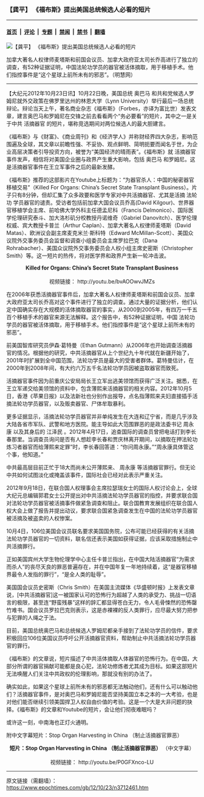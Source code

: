 ### 【龚平】 《福布斯》提出美国总统候选人必看的短片

---

#### [首页](../../../..?n3712461) &nbsp;|&nbsp; [评论](../../../../../epoch-comment?n3712461) &nbsp;|&nbsp; [专题](../../../../../epoch-special?n3712461) &nbsp;|&nbsp; [禁闻](../../../../../epoch-news?n3712461) &nbsp;|&nbsp; [禁书](../../../../../books?n3712461) &nbsp;|&nbsp; [翻墙](https://github.com/gfw-breaker/nogfw/blob/master/README.md?n3712461)


<div><img alt="【龚平】 《福布斯》提出美国总统候选人必看的短片" class="attachment-djy_600_400 size-djy_600_400 wp-post-image" src="https://i.epochtimes.com/assets/uploads/2012/10/1210230853061497-480x400.jpg"/>
<div class="caption">
 <p>
  加拿大著名人权律师麦塔斯和前国会议员、加拿大政府亚太司长乔高进行了独立的调查，有52种证据证明，中国法轮功学员的器官被活体摘取，用于移植手术。他们指控事件是“这个星球上前所未有的邪恶”。（明慧网）
 </p>
</div></div><hr/><div class="post_content" id="artbody" itemprop="articleBody">
 <!-- article content begin -->
 <p>
  【大纪元2012年10月23日讯】10月22日晚，美国总统
  <ok href="https://www.epochtimes.com/gb/tag/%E5%A5%A5%E5%B7%B4%E9%A9%AC.html">
   奥巴马
  </ok>
  和共和党候选人罗姆尼就外交政策在佛罗里达州的林恩大学（Lynn University）举行最后一场总统辩论。辩论当天上午，著名商业杂志《福布斯》（Forbes，亦译为富比世）发表文章，建言奥巴马和罗姆尼在交锋之前去看看两个“务必要看”的短片，其中之一是关于中共
  <ok href="https://www.epochtimes.com/gb/tag/%E6%B4%BB%E6%91%98%E5%99%A8%E5%AE%98.html">
   活摘器官
  </ok>
  的短片，堪称竞选期间对两位候选人的最大胆建言。
 </p>
 <p>
  《福布斯》与《财富》、《商业周刊》和《经济学人》并称财经界四大杂志，影响范围遍及全球，其文章以前瞻性强、不妥协、观点鲜明、简明扼要而闻名于世，为企业高层决策者引导投资方向，被誉为“美国经济的晴雨表”。《福布斯》就
  <ok href="https://www.epochtimes.com/gb/tag/%E6%B4%BB%E6%91%98%E5%99%A8%E5%AE%98.html">
   活摘器官
  </ok>
  事件发声，相信将对美国企业圈与政界产生重大影响，包括
  <ok href="https://www.epochtimes.com/gb/tag/%E5%A5%A5%E5%B7%B4%E9%A9%AC.html">
   奥巴马
  </ok>
  和罗姆尼。这是活摘器官事件在王立军事件之后的最新发酵。
 </p>
 <p>
  《福布斯》推荐的这部影片在Youtube上标题为：“为器官杀人：中国的秘密器官移植交易”（Killed For Organs: China’s Secret State Transplant Business）。片子只有8分钟，但却汇集了众多政要和医学专家对中共活摘器官、尤其是活摘
  <ok href="https://www.epochtimes.com/gb/tag/%E6%B3%95%E8%BD%AE%E5%8A%9F.html">
   法轮功
  </ok>
  学员器官的谴责。受访者包括前加拿大国会议员乔高(David Kilgour)、世界器官移植学会主席、前哈佛大学外科主任德孟尼科（Francis Delmonico）、国际医学伦理研究泰斗、加大洛杉矶分校教授丹诺维奇（Gabriel Danovitch）、医学伦理权威、宾大教授卡普兰（Arthur Caplan）、加拿大著名人权律师麦塔斯（David Matas）、欧洲议会副主席麦克米兰‧斯科特（Edward McMillan-Scott）、美国众议院外交事务委员会监督和调查小组委员会主席罗拉巴克（Dana Rohrabacher）、美国众议院外交事务委员会人权小组主席史密斯（Christopher Smith）等。这一短片的热传，将对医学界和政界产生新一轮冲击波。
 </p>
 <p>
  <center>
   <b>
    Killed for Organs: China’s Secret State Transplant Business
   </b>
   <br/>
   <br/>
   视频链接：
   <ok href="http://youtu.be/bvAOOwvJMZs">
    http://youtu.be/bvAOOwvJMZs
   </ok>
  </center>
 </p>
 <p>
  在2006年获悉活摘器官事件后，加拿大著名人权律师麦塔斯和前国会议员、加拿大政府亚太司长乔高对这个事件进行了独立的调查。通过大量的证据分析，他们认定中国确实存在大规模的活体摘取器官的事实，从2000到2005年，有四万一千五百个移植手术的器官来源无法解释。这个报告中，有52种证据证明，中国
  <ok href="https://www.epochtimes.com/gb/tag/%E6%B3%95%E8%BD%AE%E5%8A%9F.html">
   法轮功
  </ok>
  学员的器官被活体摘取，用于移植手术。他们指控事件是“这个星球上前所未有的邪恶”。
 </p>
 <p>
  前美国智库研究员伊森‧葛特曼（Ethan Gutmann）从2006年也开始调查活摘器官的情况。根据他的研究，中共活摘器官从上个世纪九十年代就在新疆开始了，2001年时扩展到全中国范围，法轮功学员是最大的受害者群体。葛特曼估计，在2000年到2008年间，有大约六万五千名法轮功学员因被盗取器官而致死。
 </p>
 <p>
  活摘器官事件因为前重庆公安局局长王立军出逃美领馆而获得广泛关注。据悉，在王立军递交给美领馆的资料中，包含薄熙来活摘器官的相关内容。2012年10月5日，香港《苹果日报》以及法新社也分别作出报导，点名指薄熙来夫妇直接插手活摘法轮功学员器官，以及贩卖器官、尸体牟取暴利。
 </p>
 <p>
  更多证据显示，活摘法轮功学员器官并非单纯发生在大连和辽宁省，而是几乎涉及大陆各省市军队、武警和地方医院。能主导如此大范围罪恶的是政法委书记
  <ok href="https://www.epochtimes.com/gb/tag/%E5%91%A8%E6%B0%B8%E5%BA%B7.html">
   周永康
  </ok>
  以及其身后的
  <ok href="https://www.epochtimes.com/gb/tag/%E6%B1%9F%E6%B3%BD%E6%B0%91.html">
   江泽民
  </ok>
  。2012年4月17日，追查国际的调查员曾把电话打到李长春那里。当调查员询问是否有人想趁李长春和贾庆林离开期间，以摘取在押法轮功炼习者器官而给薄熙来定罪”时，李长春回答道：“你问周永康。”“周永康具体管这个事，他知道。”
 </p>
 <p>
  中共最高层目前正忙于18大而尚未公开薄熙来、
  <ok href="https://www.epochtimes.com/gb/tag/%E5%91%A8%E6%B0%B8%E5%BA%B7.html">
   周永康
  </ok>
  等活摘器官罪行。但无论中共如何试图淡化或掩盖该事件，国际社会已经对此表示严重关注。
 </p>
 <p>
  2012年9月18日，在联合国人权理事会主席拉瑟瑞女士的国际人权讨论会上，全球大纪元总编辑郭君女士公开提出对中共活摘法轮功学员器官的指控，并要求联合国对法轮功学员器官被活摘事件做紧急调查和阻止。联合国教育发展组织在联合国人权大会上做了报告并提出动议，要求联合国紧急调查发生在中国的法轮功学员器官被活摘及被盗卖的人权惨案。
 </p>
 <p>
  10月4日，106位美国会议员联名要求美国国务院，公布可能已经获得的有关活摘法轮功学员器官的一切资料，联名信还表示美国如获得证据，应该采取措施制止中共活摘罪行。
 </p>
 <p>
  正如美国宾州大学生物伦理学中心主任卡普兰指出，在中国大陆活摘器官“为需求而杀人”的丧尽天良的罪恶普遍存在，并在中国年复一年地持续着，这“是器官移植界最令人发指的罪行”，“是全人类的耻辱”。
 </p>
 <p>
  美国国会议员史密斯（Chris Smith）在美国主流媒体《华盛顿时报》上发表文章说，[中共活摘器官]这一被国家认可的恐怖行为超越了人类的承受力、挑战一切语言的极限，甚至连“野蛮残暴”这样的辞汇都显得苍白无力，令人毛骨悚然的恐怖罄竹难书。国会议员罗拉巴克则表示，这是赤裸裸的反人类罪行，应尽最大努力把参与犯罪的人绳之于法。
 </p>
 <p>
  目前，美国总统奥巴马和总统候选人罗姆尼都亲手接到了法轮功学员的信件，要求积极回应106位美国议员呼吁公开活摘器官资料，帮助制止中共活摘法轮功学员器官的罪行。
 </p>
 <p>
  《福布斯》的文章说，短片描述了中共活体摘取人体器官的恐怖行为。在中国，大部分所谓的器官捐献可能都是良心犯，法轮功修炼者尤其成为目标。如果这部短片无法唤醒人们关注中共政权的伦理影响，那就没有别的办法了。
 </p>
 <p>
  确实如此，如果这个星球上前所未有的邪恶都无法触动他们，还有什么可以触动他们？活摘器官事件，是对奥巴马和罗姆尼能否坚持美国立本之本的一大考验，也是对他们能否继续引领美国捍卫人权自由价值的考验。这是一个大是大非问题的抉择。《福布斯》的文章和Youtube的短片，会让他们彻夜难眠吗？
 </p>
 <p>
  或许这一刻，中南海也正灯火通明。
 </p>
 <p>
  附中文字幕短片：Stop Organ Harvesting in China  （制止活摘器官罪恶）
 </p>
 <p>
  <center>
   <b>
    短片：Stop Organ Harvesting in China  （制止活摘器官罪恶）
   </b>
   （中文字幕）
   <br/>
   <br/>
   视频链接：
   <ok href="http://youtu.be/P0GFXnco-LU">
    http://youtu.be/P0GFXnco-LU
   </ok>
  </center>
 </p>
 <p>
  <!-- article content end -->
  <div id="below_article_ad">
  </div>
 </p>
</div>


---

原文链接（需翻墙）：https://www.epochtimes.com/gb/12/10/23/n3712461.htm